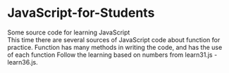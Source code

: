 # JavaScript-for-Students
Some source code for learning JavaScript<br>
This time there are several sources of JavaScript code about function for practice. 
Function has many methods in writing the code, and has the use of each function Follow 
the learning based on numbers from learn31.js - learn36.js.
